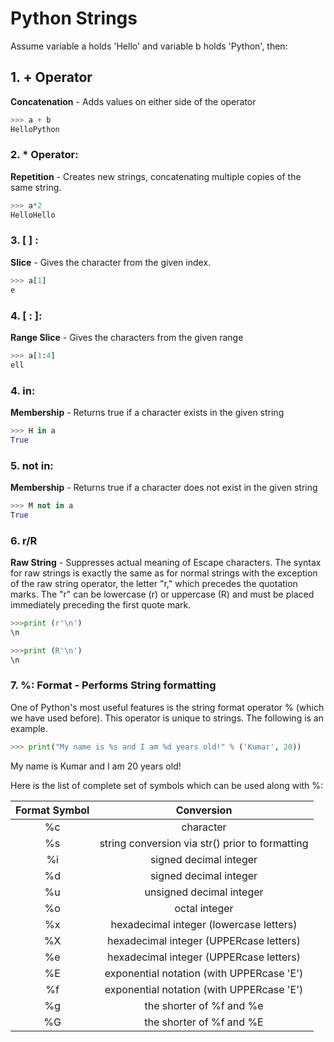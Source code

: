 # Python Strings
Assume variable a holds 'Hello' and variable b holds 'Python', then:
## 1. + Operator 
 **Concatenation** - Adds values on either side of the operator
```python
>>> a + b
HelloPython
```
### 2. * Operator:
 **Repetition** - Creates new strings, concatenating multiple copies of the same string.
 ```python
 >>> a*2
HelloHello
```
### 3. [ ] : 
**Slice** - Gives the character from the given index.
```python
>>> a[1]
e
```
### 4. [ : ]: 
**Range Slice** - Gives the characters from the given range
```python
>>> a[1:4]
ell
```
### 4. in: 
**Membership** - Returns true if a character exists in the given string
```python
>>> H in a
True
```
### 5. not in: 
**Membership** - Returns true if a character does not exist in the given string
```python
>>> M not in a
True
```
### 6. r/R

**Raw String** - Suppresses actual meaning of Escape characters. The syntax for raw strings is exactly the same as for normal strings with the exception of the raw string operator, the letter "r," which precedes the quotation marks. The "r" can be lowercase (r) or uppercase (R) and must be placed immediately preceding the first quote mark. 
```python
>>>print (r'\n')
\n

>>>print (R'\n')
\n
```
### 7. %: Format - Performs String formatting
One of Python's most useful features is the string format operator % (which we have used before). This operator is unique to strings. The following is an example. 
```python
>>> print("My name is %s and I am %d years old!" % ('Kumar', 20)) 
```

My name is Kumar and I am 20 years old!

Here is the list of complete set of symbols which can be used along with %:

|Format Symbol| Conversion|
|:------------:|:---------:|
|%c                      |character|
|%s |                        string conversion via str() prior to formatting|
|%i |                         signed decimal integer|
|%d                   |      signed decimal integer|
|%u                    |     unsigned decimal integer|
|%o          |               octal integer|
|%x                 |        hexadecimal integer (lowercase letters) |
|%X                 |       hexadecimal integer (UPPERcase letters) |
|%e                 |       hexadecimal integer (UPPERcase letters) |
|%E           |             exponential notation (with UPPERcase 'E')|
|%f           |              exponential notation (with UPPERcase 'E')|
|%g                     |   the shorter of %f and %e|
|%G                     |  the shorter of %f and %E|
